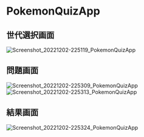 # PokemonQuizApp
## 世代選択画面
![Screenshot_20221202-225119_PokemonQuizApp](https://user-images.githubusercontent.com/83270022/205311036-34cd878b-5d06-49dc-901b-1150ce60fb04.jpg)

## 問題画面
![Screenshot_20221202-225309_PokemonQuizApp](https://user-images.githubusercontent.com/83270022/205310667-13c462fd-ff73-4001-8ddb-aebbff1538be.jpg)
![Screenshot_20221202-225313_PokemonQuizApp](https://user-images.githubusercontent.com/83270022/205310905-8be4cf4c-4354-4557-b7c0-45e99808cb3a.jpg)

## 結果画面
![Screenshot_20221202-225324_PokemonQuizApp](https://user-images.githubusercontent.com/83270022/205311109-d06e94c7-4655-4693-9cbf-62d9393368f4.jpg)
